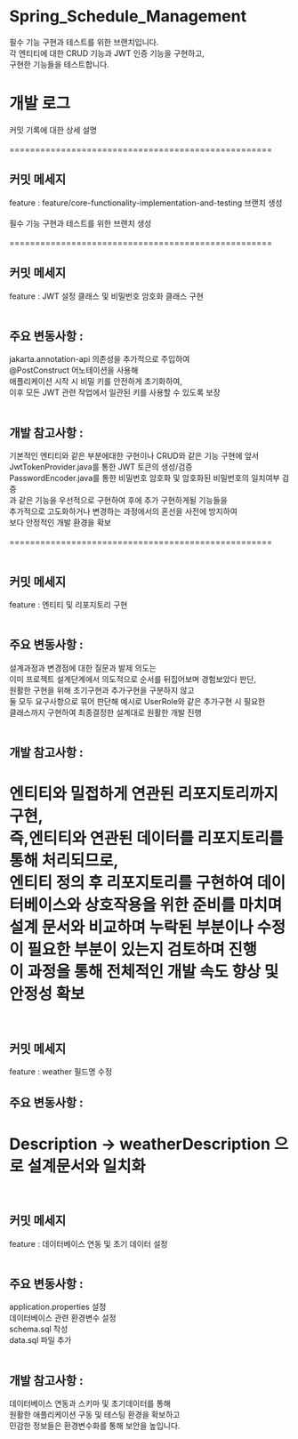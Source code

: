 # Spring_Schedule_Management
필수 기능 구현과 테스트를 위한 브랜치입니다.</br>
각 엔티티에 대한 CRUD 기능과 JWT 인증 기능을 구현하고,</br>
구현한 기능들을 테스트합니다.

# 개발 로그 
커밋 기록에 대한 상세 설명</br>
</br>
===================================================</br>
## 커밋 메세지
feature : feature/core-functionality-implementation-and-testing 브랜치 생성</br>
</br>
필수 기능 구현과 테스트를 위한 브랜치 생성</br>
</br>
===================================================</br>
## 커밋 메세지
feature : JWT 설정 클래스 및 비밀번호 암호화 클래스 구현</br>
</br>
## 주요 변동사항 :</br>
jakarta.annotation-api 의존성을 추가적으로 주입하여</br>
@PostConstruct 어노테이션을 사용해</br>
애플리케이션 시작 시 비밀 키를 안전하게 초기화하여,</br>
이후 모든 JWT 관련 작업에서 일관된 키를 사용할 수 있도록 보장</br>
</br>
## 개발 참고사항 :</br>
기본적인 엔티티와 같은 부분에대한 구현이나 CRUD와 같은 기능 구현에 앞서</br>
JwtTokenProvider.java를 통한 JWT 토큰의 생성/검증</br>
PasswordEncoder.java를 통한 비밀번호 암호화 및 암호화된 비밀번호의 일치여부 검증</br>
과 같은 기능을 우선적으로 구현하여 후에 추가 구현하게될 기능들을</br>
추가적으로 고도화하거나 변경하는 과정에서의 혼선을 사전에 방지하여</br>
보다 안정적인 개발 환경을 확보</br>
</br>
===================================================</br>
</br>
## 커밋 메세지
feature : 엔티티 및 리포지토리 구현</br>
</br>
## 주요 변동사항 :</br>
설계과정과 변경점에 대한 질문과 발제 의도는</br>
이미 프로젝트 설계단계에서 의도적으로 순서를 뒤집어보며 경험보았다 판단,</br>
원활한 구현을 위해 초기구현과 추가구현을 구분하지 않고</br>
둘 모두 요구사항으로 묶어 판단해 예시로 UserRole와 같은 추가구현 시 필요한</br>
클래스까지 구현하여 최종결정한 설계대로 원활한 개발 진행</br>
</br>
## 개발 참고사항 :</br>
엔티티와 밀접하게 연관된 리포지토리까지 구현,</br>
즉,엔티티와 연관된 데이터를 리포지토리를 통해 처리되므로,</br>
엔티티 정의 후 리포지토리를 구현하여 데이터베이스와 상호작용을 위한 준비를 마치며</br>
설계 문서와 비교하며 누락된 부분이나 수정이 필요한 부분이 있는지 검토하며 진행</br>
이 과정을 통해 전체적인 개발 속도 향상 및 안정성 확보</br>
</br>
===================================================
## 커밋 메세지
feature : weather 필드명 수정</br>

## 주요 변동사항 :</br>
Description -> weatherDescription 으로 설계문서와 일치화</br>
</br>
===================================================
## 커밋 메세지
feature : 데이터베이스 연동 및 초기 데이터 설정</br>
</br>
## 주요 변동사항 :</br>
application.properties 설정</br>
데이터베이스 관련 환경변수 설정</br>
schema.sql 작성</br>
data.sql 파일 추가</br> 
</br>
## 개발 참고사항 :</br>
데이터베이스 연동과 스키마 및 초기데이터를 통해</br>
원활한 애플리케이션 구동 및 테스팅 환경을 확보하고</br>
민감한 정보들은 환경변수화를 통해 보안을 높입니다.

